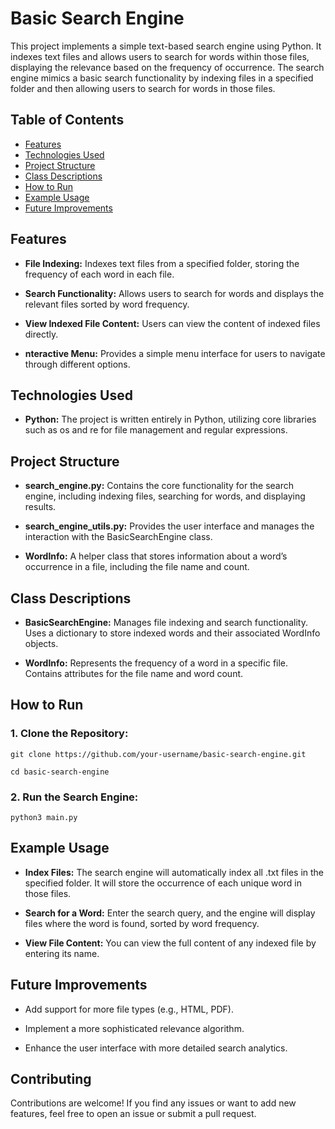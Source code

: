 # Basic Search Engine

This project implements a simple text-based search engine using Python. It indexes text files and allows users to search for words within those files, displaying the relevance based on the frequency of occurrence. The search engine mimics a basic search functionality by indexing files in a specified folder and then allowing users to search for words in those files.

## Table of Contents

- [Features](#features)
- [Technologies Used](#technologies-used)
- [Project Structure](#project-structure)
- [Class Descriptions](#class-descriptions)
- [How to Run](#how-to-run)
- [Example Usage](#example-usage)
- [Future Improvements](#future-improvements)

## Features
- **File Indexing:** Indexes text files from a specified folder, storing the frequency of each word in each file.

- **Search Functionality:** Allows users to search for words and displays the relevant files sorted by word frequency.

- **View Indexed File Content:** Users can view the content of indexed files directly.

- **nteractive Menu:** Provides a simple menu interface for users to navigate through different options.

## Technologies Used
- **Python:** The project is written entirely in Python, utilizing core libraries such as os and re for file management and regular expressions.

## Project Structure
- **search_engine.py:** Contains the core functionality for the search engine, including indexing files, searching for words, and displaying results.

- **search_engine_utils.py:** Provides the user interface and manages the interaction with the BasicSearchEngine class.

- **WordInfo:** A helper class that stores information about a word’s occurrence in a file, including the file name and count.

## Class Descriptions
- **BasicSearchEngine:** Manages file indexing and search functionality.
Uses a dictionary to store indexed words and their associated WordInfo objects.

- **WordInfo:** Represents the frequency of a word in a specific file.
Contains attributes for the file name and word count.
## How to Run
### 1. Clone the Repository:
```git clone https://github.com/your-username/basic-search-engine.git ```

```cd basic-search-engine```

### 2. Run the Search Engine:
```python3 main.py```

## Example Usage
- **Index Files:**
The search engine will automatically index all .txt files in the specified folder.
It will store the occurrence of each unique word in those files.

- **Search for a Word:**
Enter the search query, and the engine will display files where the word is found, sorted by word frequency.

- **View File Content:**
You can view the full content of any indexed file by entering its name.

## Future Improvements
- Add support for more file types (e.g., HTML, PDF).

- Implement a more sophisticated relevance algorithm.

- Enhance the user interface with more detailed search analytics.

## Contributing
Contributions are welcome! If you find any issues or want to add new features, feel free to open an issue or submit a pull request.
